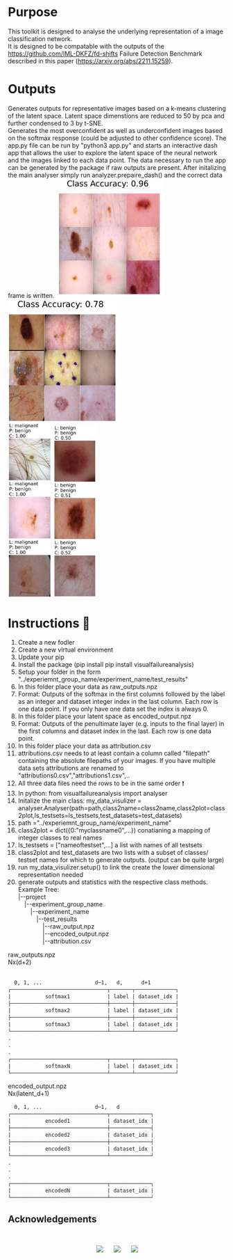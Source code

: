 # Purpose
This toolkit is designed to analyse the underlying representation of a image classification network.  
It is designed to be compatable with the outputs of the https://github.com/IML-DKFZ/fd-shifts Failure Detection Benchmark described in this paper (https://arxiv.org/abs/2211.15259).

# Outputs
Generates outputs for representative images based on a k-means clustering of the latent space. Latent space dimenstions are reduced to 50 by pca and further condensed to 3 by t-SNE.   
Generates the most overconfident as well as underconfident images based on the softmax response (could be adjusted to other confidence score).
The app.py file can be run by "python3 app.py" and starts an interactive dash app that allows the user to explore the latent space of the neural network and the images linked to each data point. The data necessary to run the app can be generated by the package if raw outputs are present. After initalizing the main analyser simply run analyzer.prepaire_dash() and the correct data frame is written.
<img src="./example_outputs/dermoscopy_benign.png" alt="drawing" width="250"/>    
<img src="./example_outputs/dermoscopy_malignant.png" alt="drawing" width="250"/>  
<img src="./example_outputs/dermoscopy_overconfident.png" alt="drawing" width="100"/>
<img src="./example_outputs/dermoscopy_underconfident.png" alt="drawing" width="100"/>

# Instructions :movie_camera:
1) Create a new fodler  
2) Create a new virtual environment  
3) Update your pip  
4) Install the package (pip install  pip install visualfailureanalysis)  
5) Setup your folder in the form "../experiemnt_group_name/experiment_name/test_results"  
6) In this folder place your data as raw_outputs.npz  
7)  Format: Outputs of the softmax in the first columns followed by the label as an integer and dataset integer index in the last column. Each row is one data point. If you only have one data set the index is always 0.  
8) In this folder place your latent space as encoded_output.npz  
9) Format: Outputs of the penultimate layer (e.g. inputs to the final layer) in the first columns and dataset index in the last. Each row is one data point.   
10) In this folder place your data as attribution.csv
11) attributions.csv needs to at least contain a column called "filepath" containing the absolute filepaths of your images. If you have multiple data sets attributions are renamed to "attributions0.csv","attributions1.csv",..  
12) All three data files need the rows to be in the same order :exclamation:  
13) In python: from visualfailureanalysis import analyser  
14) Initalize the main class: my_data_visulizer = analyser.Analyser(path=path,class2name=class2name,class2plot=class2plot,ls_testsets=ls_testsets,test_datasets=test_datasets)  
15) path ="../experiemnt_group_name/experiment_name"  
16) class2plot = dict({0:"myclassname0",...}) conatianing a mapping of integer classes to real names   
17) ls_testsets = ["nameoftestset",...] a list with names of all testsets  
18) class2plot and test_datasets are two lists with a subset of classes/ testset names for which to generate outputs. (output can be quite large)  
19) run my_data_visulizer.setup() to link the create the lower dimensional representation needed  
20) generate outputs and statistics with the respective class methods.  
Example Tree:  
|--project  
&emsp;|--experiment_group_name  
&emsp;&emsp;|--experiment_name  
&emsp;&emsp;&emsp;|--test_results  
&emsp;&emsp;&emsp;&emsp;|--raw_output.npz  
&emsp;&emsp;&emsp;&emsp;|--encoded_output.npz  
&emsp;&emsp;&emsp;&emsp;|--attribution.csv  

raw_outputs.npz  
Nx(d+2)
```

  0, 1, ...                 d─1,   d,      d+1  
┌───────────────────────────────┬───────┬─────────────┐  
|           softmax1            | label | dataset_idx |  
├───────────────────────────────┼───────┼─────────────┤  
|           softmax2            | label | dataset_idx |  
├───────────────────────────────┼───────┼─────────────┤  
|           softmax3            | label | dataset_idx |  
└───────────────────────────────┴───────┴─────────────┘  
.  
.  
.  
┌───────────────────────────────┬───────┬─────────────┐  
|           softmaxN            | label | dataset_idx |  
└───────────────────────────────┴───────┴─────────────┘  
```
encoded_output.npz  
Nx(latent_d+1)  
```
  0, 1, ...                 d─1,   d    
┌───────────────────────────────┬─────────────┐  
|           encoded1            | dataset_idx |  
├───────────────────────────────┼─────────────┤  
|           encoded2            | dataset_idx |  
├───────────────────────────────┼─────────────┤  
|           encoded3            | dataset_idx |  
└───────────────────────────────┴─────────────┘  
.  
.  
.  
┌───────────────────────────────┬─────────────┐  
|           encodedN            | dataset_idx |  
└───────────────────────────────┴─────────────┘  
```

## Acknowledgements

<br>

<p align="center">
  <img src="https://polybox.ethz.ch/index.php/s/I6VJEPrCDW9zbEE/download" width="190"> &nbsp;&nbsp;&nbsp;&nbsp;
  <img src="https://polybox.ethz.ch/index.php/s/kqDrOTTIzPFYPU7/download" width="91"> &nbsp;&nbsp;&nbsp;&nbsp;
  <img src="https://upload.wikimedia.org/wikipedia/commons/thumb/d/d9/Deutsches_Krebsforschungszentrum_Logo.svg/1200px-Deutsches_Krebsforschungszentrum_Logo.svg.png" width="270">
</p>
